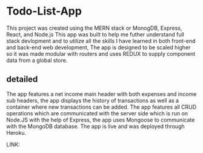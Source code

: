 # Todo-List-App
This project was created using the MERN stack or MonogDB, Express, React, and Node.js
This app was built to help me futher understand full stack devlopment and to utilize all the skills I have learned in both front-end and back-end web development, The app is designed to be scaled higher so it was made modular with routers and uses REDUX to supply component data from a global store.

## detailed
The app features a net income main header with both expenses and income sub headers, the app displays the history of transactions as well as a container where new transactions can be added. The app features all CRUD operations which are communicated with the server side which is run on Node.JS with the help of Express, the app uses Mongoose to communicate with the MongoDB database. The app is live and was deployed through Heroku.

LINK:
